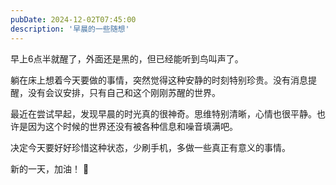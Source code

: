 ```yaml
---
pubDate: 2024-12-02T07:45:00
description: '早晨的一些随想'
---
```


早上6点半就醒了，外面还是黑的，但已经能听到鸟叫声了。

躺在床上想着今天要做的事情，突然觉得这种安静的时刻特别珍贵。没有消息提醒，没有会议安排，只有自己和这个刚刚苏醒的世界。

最近在尝试早起，发现早晨的时光真的很神奇。思维特别清晰，心情也很平静。也许是因为这个时候的世界还没有被各种信息和噪音填满吧。

决定今天要好好珍惜这种状态，少刷手机，多做一些真正有意义的事情。

新的一天，加油！ 🌅
